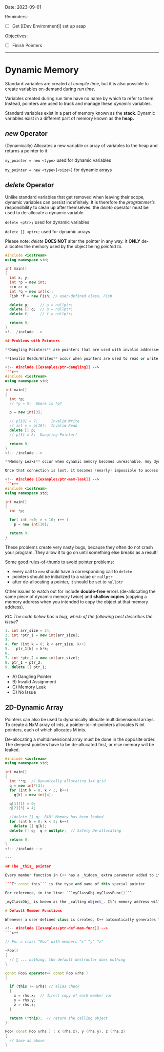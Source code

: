 

Date: 2023-09-01


Reminders:
* [ ]  Get [[Dev Environment]] set up asap

Objectives:
* [ ] Finish Pointers

---


# Dynamic Memory

Standard variables are created at _compile time_, but it is also possible to create variables on-demand during _run time_.

Variables created during run time have no name by which to refer to them. Instead, pointers are used to track and manage these _dynamic_ variables.

Standard variables exist in a part of memory known as the **stack**. Dynamic variables exist in a different part of memory known as the **heap.**

## _new_ Operator

(Dynamically) Allocates a new variable or array of variables to the heap and returns a pointer to it

```my_pointer = new <type>``` used for dynamic variables

```my_pointer = new <type>[<size>]``` for dynamic arrays

## _delete_ Operator

Unlike standard variables that get removed when leaving their scope, dynamic variables can persist indefinitely. It is therefore the _programmer’s_ responsibility to clean up after themselves. the _delete_ operator must be used to de-allocate a dynamic variable.

```delete <ptr>;```  used for dynamic variables

```delete [] <ptr>;```  used for dynamic arrays

Please note: _delete_ **DOES NOT** alter the pointer in any way. It **ONLY** de-allocates the memory used by the object being _pointed to_.

<!-- #include [[examples/ptr-new-delete]] -->
```c++
#include <iostream>
using namespace std;

int main()
{
  int x, y;
  int *p = new int;
  cin >> x;
  int *q = new int[x];
  Fish *f = new Fish; // user-defined class, Fish

  delete p;     // p = nullptr;
  delete [] q;  // q = nullptr;
  delete f;     // f = nullptr;

  return 0;
}
<!-- /include -->

## Problems with Pointers

**Dangling Pointers** are pointers that are used with invalid addresses. This can happen if the pointer is uninitialized, used after being de-allocated, or if the address being stored is unintentionally changed.

**Invalid Reads/Writes** occur when pointers are used to read or write to memory that doesn’t belong to your program. It is important to note that even if the pointer stores a valid memory address, it can still perform an invalid read/write!

<!-- #include [[examples/ptr-dangling]] -->
```c++
#include <iostream>
using namespace std;

int main()
{
  int *p;
  // *p = 5;  Where is *p?

  p = new int[3];

  // p[10] = 7;      Invalid Write
  // int x = p[10];  Invalid Read
  delete [] p;
  // p[3] = 8;  Dangling Pointer!

  return 0;
}
<!-- /include -->

**Memory Leaks** occur when dynamic memory becomes unreachable. Any dynamically-allocated variable on the heap must at all times remain _anchored_ to the stack in some way, either directly via a pointer or indirectly through some chain of pointers.

Once that connection is lost, it becomes (nearly) impossible to access or de-allocate that memory until the program ends.

<!-- #include [[examples/ptr-mem-leak]] -->
```c++
#include <iostream>
using namespace std;

int main()
{
  int *p;

  for( int r=0; r < 10; r++ )
    p = new int[10];

  return 0;
}
````
<!-- /include -->

These problems create very nasty bugs, because they often do not crash your program. They allow it to go on until something else breaks as a result!

Some good rules-of-thumb to avoid pointer problems:
* every call to ```new``` should have a corresponding call to ```delete```
* pointers should be initialized to a value or ```nullptr```
* after de-allocating a pointer, it should be set to ```nullptr```

Other issues to watch out for include **double-free** errors (de-allocating the same piece of dynamic memory twice) and **shallow copies** (copying a memory address when you intended to copy the object at that memory address).

_KC: The code below has a bug, which of the following best describes the issue?_

```c++
1. int arr_size = 24;
2. int *ptr_1 = new int[arr_size];
3. 
4. for (int k = 0; k < arr_size; k++)
5.   ptr_1[k] = k*k;
6. 
7. int *ptr_2 = new int[arr_size];
8. ptr_1 = ptr_2;
9. delete [] ptr_1;
```

* A) Dangling Pointer
* B) Invalid Assignment
* C) Memory Leak
* D) No Issue

## 2D-Dynamic Array

Pointers can also be used to dynamically allocate multidimensional arrays. To create a NxM array of ints, a pointer-to-int-pointers allocates N int pointers, each of which allocates M ints.

De-allocating a multidimensional array must be done in the opposite order. The deepest pointers have to be de-allocated first, or else memory will be leaked.

<!-- #include [[examples/ptr-2d-array]] -->
```c++
#include <iostream>
using namespace std;

int main()
{
  int **q;  // Dynamically allocating 3x4 grid
  q = new int*[3];
  for (int k = 0; k < 3; k++)
    q[k] = new int[4];

  q[1][1] = 0;
  q[2][3] = 4;

  //delete [] q;  BAD! Memory has been leaked
  for (int k = 0; k < 3; k++)
    delete [] q[k];
  delete [] q;  q = nullptr;  // Safely De-allocating

  return 0;
}
<!-- /include -->

---

## The _this_ pointer

Every member function in C++ has a _hidden_ extra parameter added to it implicitly. It contains the memory address of the **calling object**, and can be accessed by its name, **this**. It can be used whenever you need a function to refer to the object that called it.

```T* const this``` is the type and name of this special pointer

For reference, in the line: ```myClassObj.myClassFunc()```

_myClassObj_ is known as the _calling object_. It’s memory address will be stored in the special pointer _this_ and passed into _myClassFunc()_

# Default Member Functions

Whenever a user-defined class is created, C++ automatically generates three special functions: a Destructor, an Operator= (assignment operator), and a copy-constructor.

<!-- #include [[examples/ptr-def-mem-func]] -->
```c++

// For a class “Foo” with members “x” “y” “z”

~Foo()
{
  // 🦗 ... nothing, the default destructor does nothing
}

const Foo& operator=( const Foo &rhs )
{

  if (this != &rhs) // alias check
  {
    x = rhs.x;  // direct copy of each member var
    y = rhs.y;
    z = rhs.z;
  }

  return (*this);  // return the calling object
}

Foo( const Foo &rhs ) : x (rhs.x), y (rhs.y), z (rhs.z)
{
  // Same as above  
}
```
<!-- /include -->


